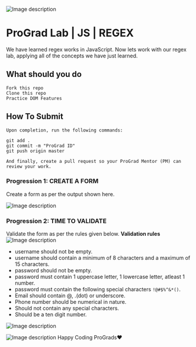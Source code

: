 ![Image description](https://i1.faceprep.in/ProGrad/prograd-logo.png)

# ProGrad Lab | JS | REGEX

We have learned regex works in JavaScript. Now lets work with our regex lab, applying all of the concepts we have just learned.

## What should you do
```
Fork this repo
Clone this repo
Practice DOM Features
```

## How To Submit
```
Upon completion, run the following commands:

git add .
git commit -m "ProGrad ID"
git push origin master

And finally, create a pull request so your ProGrad Mentor (PM) can review your work.
```

### Progression 1: CREATE A FORM
Create a form as per the output shown here.

![Image description](https://i1.faceprep.in/ProGrad/fv-0.jpg)

### Progression 2: TIME TO VALIDATE
Validate the form as per the rules given below.
**Validation rules**
![Image description](https://i1.faceprep.in/ProGrad/fv-1.jpg)
- username should not be empty.
- username should contain a minimum of 8 characters and a maximum of 15 characters.
- password should not be empty.
- password must contain 1 uppercase letter, 1 lowercase letter, atleast 1 number.
- password must contain the following special characters ```!@#$%^&*()```.
- Email should contain @, .(dot) or underscore.
- Phone number should be numerical in nature.
- Should not contain any special characters.
- Should be a ten digit number.


![Image description]()



![Image description]()
Happy Coding ProGrads❤️
